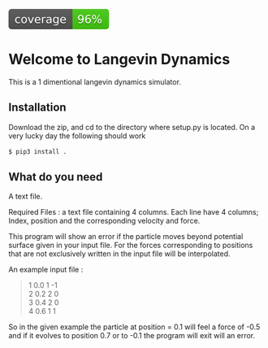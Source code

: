 ![coverage image](./img/coverage.svg) 

Welcome to Langevin Dynamics
===

This is a 1 dimentional langevin dynamics simulator. 

## Installation
Download the zip, and cd to the directory where setup.py is located. 
On a very lucky day the following should work
```sh
$ pip3 install . 
```

## What do you need

A text file.

Required Files : a text file containing 4 columns. 
Each line have 4 columns; Index, position and the corresponding
velocity and force. 

This program will show an error if the particle moves beyond potential surface
given in your input file. For the forces corresponding to positions 
that are not exclusively written in the input file will be interpolated.


An example input file :

>1	0.0	1	-1 <br /> 
>2	0.2	2 	0  <br />
>3	0.4	2	0  <br />
>4	0.6 	1 	1  <br /> 

So in the given example the particle at position = 0.1 will feel a force of -0.5 and if it evolves 
to position 0.7 or to -0.1 the program will exit will an error.


